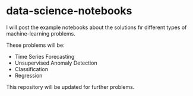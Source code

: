 # data-science-notebooks

I will post the example notebooks about the solutions fır different types of machine-learning problems.

These problems will be:

* Time Series Forecasting
* Unsupervised Anomaly Detection
* Classification
* Regression

This repository will be updated for further problems.